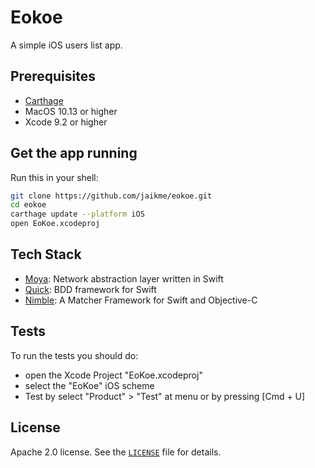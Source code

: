 # Eokoe
A simple iOS users list app.

## Prerequisites

* [Carthage](https://github.com/Carthage/Carthage)
* MacOS 10.13 or higher
* Xcode 9.2 or higher

## Get the app running

Run this in your shell:

```sh
git clone https://github.com/jaikme/eokoe.git
cd eokoe
carthage update --platform iOS
open EoKoe.xcodeproj
```

## Tech Stack

- [Moya](https://github.com/Moya/Moya): Network abstraction layer written in Swift
- [Quick](https://github.com/Quick/Quick): BDD framework for Swift
- [Nimble](https://github.com/Quick/Nimble): A Matcher Framework for Swift and Objective-C

## Tests

To run the tests you should do:
* open the Xcode Project "EoKoe.xcodeproj"
* select the "EoKoe" iOS scheme
* Test by select "Product" > "Test" at menu or by pressing [Cmd + U]

## License

Apache 2.0 license. See the [`LICENSE`](LICENSE) file for details.
